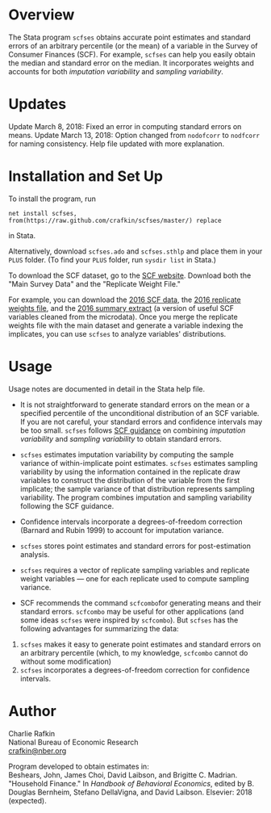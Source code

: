 # Overview
The Stata program `scfses` obtains accurate point estimates and standard errors of an arbitrary percentile (or the mean) of a variable in the Survey of Consumer Finances (SCF). For example, `scfses` can help you easily obtain the median and standard error on the median. It incorporates weights and accounts for both _imputation variability_ and _sampling variability_. 

# Updates
Update March 8, 2018: Fixed an error in computing standard errors on means. 
Update March 13, 2018: Option changed from `nodofcorr` to `nodfcorr` for naming consistency. Help file updated with more explanation. 

# Installation and Set Up 
To install the program, run 

`net install scfses, from(https://raw.github.com/crafkin/scfses/master/) replace`

in Stata.

Alternatively, download `scfses.ado` and `scfses.sthlp` and place them in your `PLUS` folder. (To find your `PLUS` folder, run `sysdir list` in Stata.) 

To download the SCF dataset, go to the [SCF website](https://www.federalreserve.gov/econres/scfindex.htm). Download both the "Main Survey Data" and the "Replicate Weight File." 

For example, you can download the [2016 SCF data](https://www.federalreserve.gov/econres/files/scf2016s.zip), the [2016 replicate weights file](https://www.federalreserve.gov/econres/files/scf2016rw1s.zip), and the [2016 summary extract](https://www.federalreserve.gov/econres/files/scfp2016s.zip) (a version of useful SCF variables cleaned from the microdata). Once you merge the replicate weights file with the main dataset and generate a variable indexing the implicates, you can use `scfses` to analyze variables' distributions. 

# Usage
Usage notes are documented in detail in the Stata help file. 

* It is not straightforward to generate standard errors on the mean or a specified percentile of the unconditional distribution of an SCF variable. If you are not careful, your standard errors and confidence intervals may be too small. `scfses` follows [SCF guidance](https://www.federalreserve.gov/econres/files/Standard_Error_Documentation.pdf) on combining _imputation variability_ and _sampling variability_ to obtain standard errors.

* `scfses` estimates imputation variability by computing the sample variance of within-implicate point estimates. `scfses` estimates sampling variability by using the information contained in the replicate draw variables to construct the distribution of the variable from the first implicate; the sample variance of that distribution represents sampling variability. The program combines imputation and sampling variability following the SCF guidance.

* Confidence intervals incorporate a degrees-of-freedom correction (Barnard and Rubin 1999) to account for imputation variance. 

* `scfses` stores point estimates and standard errors for post-estimation analysis. 

* `scfses` requires a vector of replicate sampling variables and replicate weight variables &mdash; one for each replicate used to compute sampling variance. 

* SCF recommends the command `scfcombo`for generating means and their standard errors. `scfcombo` may be useful for other applications (and some ideas `scfses` were inspired by `scfcombo`). But `scfses` has the following advantages for summarizing the data: 

1. `scfses` makes it easy to generate point estimates and standard errors on an arbitrary percentile (which, to my knowledge, `scfcombo` cannot do without some modification) 
2. `scfses` incorporates a degrees-of-freedom correction for confidence intervals. 

# Author
Charlie Rafkin  
National Bureau of Economic Research  
crafkin@nber.org

Program developed to obtain estimates in:  
Beshears, John, James Choi, David Laibson, and Brigitte C. Madrian. "Household Finance." In *Handbook of Behavioral Economics*, edited by B. Douglas Bernheim, Stefano DellaVigna, and David Laibson. Elsevier: 2018 (expected). </p>

<!---
# References 
Barnard, John, and Donald B. Rubin. 1999. "Small-Sample Degrees of Freedom with Multiple Imputation."     *Biometrica*  86 (4): 948-955.  
Kennickell, Arthur B. 2000. "Wealth Measurement in the Survey of Consumer Finances: Methodology and Directions for Future Research."  
Monalto, Catherine Phillips, and Jaimie Sung. 1996. "Multiple Imputation in the 1992 Survey of Consumer Finances." *Financial Counseling and Planning* 7 (1): 133-146.  
--> 